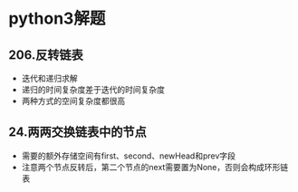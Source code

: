 # python3解题

## 206.反转链表

- 迭代和递归求解
- 递归的时间复杂度差于迭代的时间复杂度
- 两种方式的空间复杂度都很高

## 24.两两交换链表中的节点

- 需要的额外存储空间有first、second、newHead和prev字段
- 注意两个节点反转后，第二个节点的next需要置为None，否则会构成环形链表